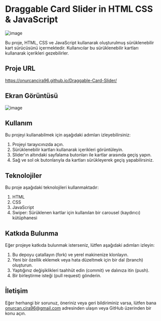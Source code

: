 # Draggable Card Slider in HTML CSS & JavaScript

![image](https://github.com/onurcancira96/Draggable-Card-Slider/assets/114770570/2e8748ec-64ae-4b5b-bd52-90b1c754f1c4)

Bu proje, HTML, CSS ve JavaScript kullanarak oluşturulmuş sürüklenebilir kart sürücüsünü içermektedir. Kullanıcılar bu sürüklenebilir kartları kullanarak içerikleri gezebilirler.
## Proje URL

https://onurcancira96.github.io/Draggable-Card-Slider/

## Ekran Görüntüsü

![image](https://github.com/onurcancira96/Draggable-Card-Slider/assets/114770570/24427b3b-24da-486a-815f-9716a97d0c10)

## Kullanım
Bu projeyi kullanabilmek için aşağıdaki adımları izleyebilirsiniz:

1. Projeyi tarayıcınızda açın.
2. Sürüklenebilir kartları kullanarak içerikleri görüntüleyin.
3. Slider'ın altındaki sayfalama butonları ile kartlar arasında geçiş yapın.
4. Sağ ve sol ok butonlarıyla da kartları sürükleyerek geçiş yapabilirsiniz.

## Teknolojiler
Bu proje aşağıdaki teknolojileri kullanmaktadır:

1. HTML
2. CSS
3. JavaScript
4. Swiper: Sürüklenen kartlar için kullanılan bir carousel (kaydırıcı) kütüphanesi

## Katkıda Bulunma
Eğer projeye katkıda bulunmak isterseniz, lütfen aşağıdaki adımları izleyin:

1. Bu depoyu çatallayın (fork) ve yerel makinenize klonlayın.
2. Yeni bir özellik eklemek veya hata düzeltmek için bir dal (branch) oluşturun.
3. Yaptığınız değişiklikleri taahhüt edin (commit) ve dalınıza itin (push).
4. Bir birleştirme isteği (pull request) gönderin.

## İletişim
Eğer herhangi bir sorunuz, öneriniz veya geri bildiriminiz varsa, lütfen bana onurcan.cira96@gmail.com adresinden ulaşın veya GitHub üzerinden bir konu açın.
